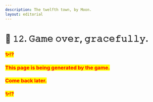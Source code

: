 ```yaml
---
description: The twelfth town, by Moon.
layout: editorial
---
```


# 🏡 𝟷𝟸. 𝙶𝚊𝚖𝚎 𝚘𝚟𝚎𝚛, 𝚐𝚛𝚊𝚌𝚎𝚏𝚞𝚕𝚕𝚢.

### <mark style="color:red;">✨⁉️</mark>&#x20;

### <mark style="color:red;">This page is being generated by the game.</mark>&#x20;

### <mark style="color:red;">Come back later.</mark>

### <mark style="color:red;">✨⁉️</mark>
